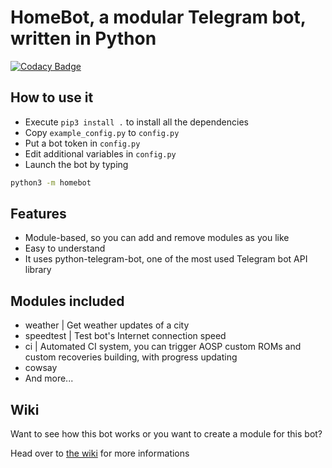 # HomeBot, a modular Telegram bot, written in Python

[![Codacy Badge](https://api.codacy.com/project/badge/Grade/2cadab25a04c42779f3203b4a61bd6ef)](https://app.codacy.com/gh/SebaUbuntu/HomeBot?utm_source=github.com&utm_medium=referral&utm_content=SebaUbuntu/HomeBot&utm_campaign=Badge_Grade)

## How to use it

-   Execute `pip3 install .` to install all the dependencies
-   Copy `example_config.py` to `config.py`
-   Put a bot token in `config.py`
-   Edit additional variables in `config.py`
-   Launch the bot by typing

```bash
python3 -m homebot
```

## Features

-   Module-based, so you can add and remove modules as you like
-   Easy to understand
-   It uses python-telegram-bot, one of the most used Telegram bot API library

## Modules included

-   weather | Get weather updates of a city
-   speedtest | Test bot's Internet connection speed
-   ci | Automated CI system, you can trigger AOSP custom ROMs and custom recoveries building, with progress updating
-   cowsay
-   And more...

## Wiki

Want to see how this bot works or you want to create a module for this bot?

Head over to [the wiki](https://github.com/SebaUbuntu/HomeBot/wiki) for more informations
